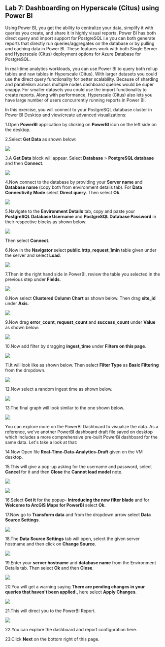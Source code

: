 ## **Lab 7: Dashboarding on Hyperscale (Citus) using Power BI**

Using Power BI, you get the ability to centralize your data, simplify it with queries you create, and share it in highly visual reports. Power BI has both direct query and import support for PostgreSQL i.e you can both generate reports that directly run queries/aggregates on the database or by pulling and caching data in Power BI. These features work with both Single Server and Hyperscale (Citus) deployment options for Azure Database for PostgreSQL.

In real-time analytics workloads, you can use Power BI to query both rollup tables and raw tables in Hyperscale (Citus). With larger datasets you could use the direct query functionality for better scalability. Because of sharding and parallelism across multiple nodes dashboard queries would be super snappy. For smaller datasets you could use the import functionality to create reports. Along with performance, Hyperscale (Citus) also lets you have large number of users concurrently running reports in Power BI.
 
In this exercise, you will connect to your PostgreSQL database cluster in Power BI Desktop and view/create advanced visualizations:

1.Open **PowerBI** application by clicking on **PowerBI** icon on the left side on the desktop.

2.Select **Get Data** as shown below:

 ![](images/citus4.png)

3.A **Get Data** block will appear. Select **Database** > **PostgreSQL database** and then **Connect**.

 ![](images/getdata1.png)

4.Now connect to the database by providing your **Server name** and **Database name** (copy both from environment details tab). For **Data Connectivity Mode** select **Direct query**. Then select **Ok**.

 ![](images/getdata2.png)

5.Navigate to the **Environment Details** tab, copy and paste your **PostgreSQL Database Username** and **PostgreSQL Database Password** in their respective blocks as shown below:

 ![](images/dbconnect.png)

Then select **Connect**.

6.Now in the **Navigator** select **public.http_request_1min** table given under the server and select **Load**.

 ![](images/getdata3.png)

7.Then in the right hand side in PowerBI, review the table you selected in the previous step under **Fields**.

 ![](images/getdata4.png)

8.Now select **Clustered Column Chart** as shown below. Then drag **site_id** under **Axis**.

 ![](images/graph1.png)

9.Now drag **error_count**, **request_count** and **success_count** under **Value** as shown below:

 ![](images/graph2.png)

10.Now add filter by dragging **ingest_time** under **Filters on this page**.

 ![](images/graph3.png)

11.It will look like as shown below. Then select **Filter Type** as **Basic Filtering** from the dropdown.

 ![](images/graph4.png)

12.Now select a random ingest time as shown below.

 ![](images/graph5.png)

13.The final graph will look similar to the one shown below.

 ![](images/graph6.png)

You can explore more on the PowerBI Dashboard to visualize the data. As a reference, we've another PowerBI dashboard draft file saved on desktop which includes a more comprehensive pre-built PowerBi dashboard for the same data. Let's take a look at that:

14.Now Open file **Real-Time-Data-Analytics-Draft** given on the VM desktop.

15.This will give a pop-up asking for the username and password, select **Cancel** for it and then **Close** the **Cannot load model** note.

![](images/cancel.png)

![](images/cancel1.png)

16.Select **Got it** for the popup- **Introducing the new filter blade** and for **Welcome to ArcGIS Maps for PowerBI** select **Ok**. 

17.Now go to **Transform data** and from the dropdown arrow select **Data Source Settings**.

![](https://github.com/Shivashant25/Building-Real-time-applications-using-Hyperscale-Citus/blob/master/images/bi.png?raw=true)

18.The **Data Source Settings** tab will open, select the given server hostname and then click on **Change Source**.

![](images/sourcechange.png)

19.Enter your **server hostname** and **database name** from the Environment Details tab. Then select **Ok** and then **Close**.

![](images/changesource1.png)

20.You will get a warning saying **There are pending changes in your queries that haven't been applied.**, here select **Apply Changes**.

![](images/applychanges.png)

21.This will direct you to the PowerBI Report.

![](images/pbixfile.png)

22.You can explore the dashboard and report configuration here. 

23.Click **Next** on the bottom right of this page.



